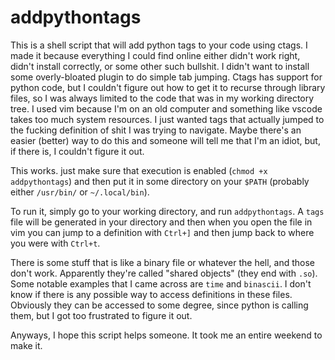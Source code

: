 # addpythontags

This is a shell script that will add python tags to your code using ctags. I made it because everything I could find online either didn't work right, didn't install correctly, or some other such bullshit. I didn't want to install some overly-bloated plugin to do simple tab jumping. Ctags has support for python code, but I couldn't figure out how to get it to recurse through library files, so I was always limited to the code that was in my working directory tree. I used vim because I'm on an old computer and something like vscode takes too much system resources. I just wanted tags that actually jumped to the fucking definition of shit I was trying to navigate. Maybe there's an easier (better) way to do this and someone will tell me that I'm an idiot, but, if there is, I couldn't figure it out.

This works. just make sure that execution is enabled (`chmod +x addpythontags`) and then put it in some directory on your `$PATH` (probably either `/usr/bin/` or `~/.local/bin`).

To run it, simply go to your working directory, and run `addpythontags`. A `tags` file will be generated in your directory and then when you open the file in vim you can jump to a definition with `Ctrl+]` and then jump back to where you were with `Ctrl+t`.

There is some stuff that is like a binary file or whatever the hell, and those don't work. Apparently they're called "shared objects" (they end with `.so`). Some notable examples that I came across are `time` and `binascii`. I don't know if there is any possible way to access definitions in these files. Obviously they can be accessed to some degree, since python is calling them, but I got too frustrated to figure it out.

Anyways, I hope this script helps someone. It took me an entire weekend to make it.

